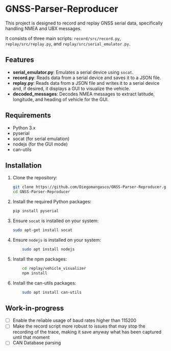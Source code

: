 # GNSS-Parser-Reproducer

This project is designed to record and replay GNSS serial data, specifically handling NMEA and UBX messages. 

It consists of three main scripts: `record/src/record.py`, `replay/src/replay.py`, and `replay/src/serial_emulator.py`.

## Features

- **serial_emulator.py**: Emulates a serial device using `socat`.
- **record.py**: Reads data from a serial device and saves it to a JSON file.
- **replay.py**: Reads data from a JSON file and writes it to a serial device and, if desired, it displays a GUI to visualize the vehicle.
- **decoded_messages**: Decodes NMEA messages to extract latitude, longitude, and heading of vehicle for the GUI.

## Requirements

- Python 3.x
- pyserial
- socat (for serial emulation)
- nodejs (for the GUI mode)
- can-utils

## Installation

1. Clone the repository:
    ```sh
    git clone https://github.com/Diegomangasco/GNSS-Parser-Reproducer.git
    cd GNSS-Parser-Reproducer
    ```

2. Install the required Python packages:
    ```sh
    pip install pyserial
    ```

3. Ensure `socat` is installed on your system:
    ```sh
    sudo apt-get install socat
    ```

4. Ensure `nodejs` is installed on your system:
    ```sh
        sudo apt install nodejs
    ```

5. Install the npm packages:
    ```sh
        cd replay/vehicle_visualizer
        npm install
    ```
6. Install the can-utils packages:
    ```sh
        sudo apt install can-utils
    ```

## Work-in-progress
- [ ] Enable the reliable usage of baud rates higher than 115200
- [ ] Make the record script more robust to issues that may stop the recording of the trace, making it save anyway what has been captured until that moment
- [ ] CAN Database parsing
